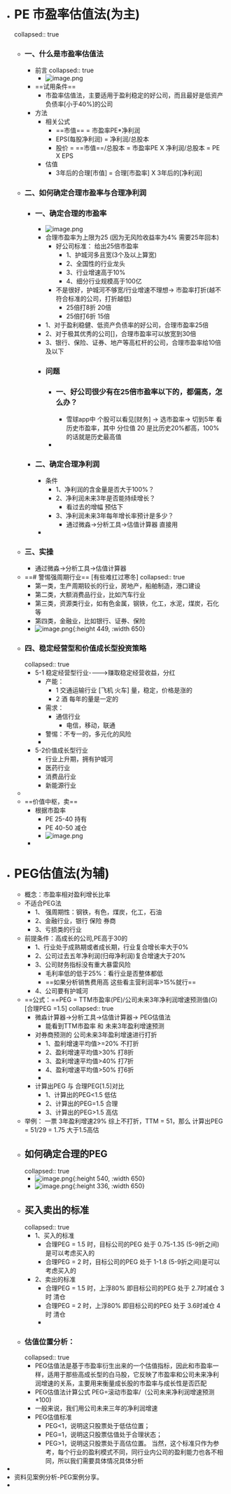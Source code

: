 - # PE 市盈率估值法(为主)
  collapsed:: true
	- ### 一、什么是市盈率估值法
		- 前言
		  collapsed:: true
			- ![image.png](../assets/image_1647752945545_0.png)
		- ==试用条件==
			- 市盈率估值法，主要适用于盈利稳定的好公司，而且最好是低资产负债率[小于40%]的公司
		- 方法
			- 相关公式
				- ==市值== = 市盈率PE*净利润
				- EPS(每股净利润) = 净利润/总股本
				- 股价 = ==市值==/总股本  = 市盈率PE X 净利润/总股本 = PE X EPS
			- 估值
				- 3年后的合理[市值] = 合理[市盈率] X 3年后的[净利润]
	- ### 二、如何确定合理市盈率与合理净利润
		- ### 一、确定合理的市盈率
			- ![image.png](../assets/image_1647755436648_0.png)
			- 合理市盈率为上限为25  (因为无风险收益率为4%  需要25年回本)
				- 好公司标准： 给出25倍市盈率
					- 1、护城河多且宽(3个及以上算宽)
					- 2、全国性的行业龙头
					- 3、行业增速高于10%
					- 4、细分行业规模高于100亿
				- 不是很好，护城河不够宽/行业增速不理想-> 市盈率打折(越不符合标准的公司，打折越低)
					- 25倍打8折   20倍
					- 25倍打6折   15倍
			- 1、对于盈利稳健、低资产负债率的好公司，合理市盈率25倍
			- 2、对于极其优秀的公司[]，合理市盈率可以放宽到30倍
			- 3、银行、保险、证券、地产等高杠杆的公司，合理市盈率给10倍及以下
			- ### 问题
				- ### 一、好公司很少有在25倍市盈率以下的，都偏高，怎么办？
					- 雪球app中 个股可以看见[财务] -> 选市盈率-> 切到5年 看历史市盈率，其中 分位值 20 是比历史20%都高，100%的话就是历史最高值
				-
		- ### 二、确定合理净利润
			- 条件
				- 1、净利润的含金量是否大于100%？
				- 2、净利润未来3年是否能持续增长？
					- 看过去的增幅 预估下
				- 3、净利润未来3年每年增长率预计是多少？
					- 通过微淼->分析工具->估值计算器 直接用
			-
	- ### 三、实操
		- 通过微淼->分析工具->估值计算器
	- ==# 警惕强周期行业==   [有些难扛过寒冬]
	  collapsed:: true
		- 第一类，生产周期较长的行业，房地产，船舶制造，港口建设
		- 第二类，大额消费品行业，比如汽车行业
		- 第三类，资源类行业，如有色金属，钢铁，化工，水泥，煤炭，石化等
		- 第四类，金融业，比如银行、证券、保险
		- ![image.png](../assets/image_1647757748437_0.png){:height 449, :width 650}
	- ### 四、稳定经营型和价值成长型投资策略
	  collapsed:: true
		- 5-1 稳定经营型行业---->赚取稳定经营收益，分红
			- 产能：
				- 1 交通运输行业  [飞机 火车]  量，稳定，价格是涨的
				- 2 酒   每年的量是一定的
			- 需求：
				- 通信行业
					- 电信，移动，联通
			- 警惕：不专一的，多元化的风险
			-
		- 5-2价值成长型行业
			- 行业上升期，拥有护城河
			- 医药行业
			- 消费品行业
			- 新能源行业
	-
	- ==价值中枢，卖==
		- 根据市盈率
			- PE 25-40 持有
			- PE  40-50 减仓
			- ![image.png](../assets/image_1647759464134_0.png)
		-
- # PEG估值法(为辅)
	- 概念：市盈率相对盈利增长比率
	- 不适合PEG法
		- 1、 强周期性：钢铁，有色，煤炭，化工，石油
		- 2、金融行业，银行 保险 券商
		- 3、亏损类的行业
	- 前提条件：高成长的公司,PE高于30的
		- 1、行业处于成熟期或者成长期，行业复合增长率大于0%
		- 2、公司过去五年净利润(归母净利润)复合增速大于20%
		- 3、公司财务指标没有重大暴雷风险
			- 毛利率低的低于25%：看行业是否整体都低
			- ==如果分析销售费用高 这些看主营利润率>15%就行==
		- 4、公司要有护城河
	- ==公式：==PEG = TTM市盈率(PE)/公司未来3年净利润增速预测值(G) [合理PEG =1.5]
	  collapsed:: true
		- 微淼计算器->分析工具->估值计算器-> PEG估值法
			- 能看到TTM市盈率 和 未来3年盈利增速预测
		- 对券商预测的 公司未来3年盈利增速进行打折
			- 1、盈利增速平均值>=20%    不打折
			- 2、盈利增速平均值>30%     打8折
			- 3、盈利增速平均值>40%     打7折
			- 4、盈利增速平均值>50%     打6折
			-
		- 计算出PEG 与 合理PEG[1.5]对比
			- 1、计算出的PEG<1.5    低估
			- 2、计算出的PEG=1.5    合理
			- 3、计算出的PEG>1.5    高估
	- 举例： 一票 3年盈利增速29% 综上不打折，TTM = 51，那么 计算出PEG = 51/29 = 1.75 大于1.5高估
	- ## 如何确定合理的PEG
	  collapsed:: true
		- ![image.png](../assets/image_1647760633868_0.png){:height 540, :width 650}
		- ![image.png](../assets/image_1647761983255_0.png){:height 336, :width 650}
	- ## 买入卖出的标准
	  collapsed:: true
		- 1、买入的标准
			- 合理PEG = 1.5 时，目标公司的PEG  处于 0.75-1.35   (5-9折之间)是可以考虑买入的
			- 合理PEG = 2 时，目标公司的PEG  处于 1-1.8   (5-9折之间)是可以考虑买入的
		- 2、卖出的标准
			- 合理PEG = 1.5 时，上浮80%  即目标公司的PEG  处于 2.7时减仓   3时 清仓
			- 合理PEG = 2 时，上浮80%  即目标公司的PEG  处于 3.6时减仓   4时 清仓
			-
	- ### 估值位置分析：
	  collapsed:: true
		- PEG估值法是基于市盈率衍生出来的一个估值指标，因此和市盈率一样，适用于那些高成长型的白马股，它反映了市盈率和公司未来净利润增速的关系，主要用来衡量成长股的市盈率与成长性是否匹配
		- PEG估值法计算公式
		  PEG=滚动市盈率/（公司未来净利润增速预测
		  *100)
		- 一般来说，我们用公司未来三年的净利润增速
		- PEG估值标准
			- PEG<1，说明这只股票处于低估位置；
			- PEG=1，说明这只股票估值处于合理状态；
			- PEG>1，说明这只股票处于高估位置。
			  当然，这个标准只作为参考，每个行业的盈利模式不同，同行业内公司的盈利能力也各不相同，所以我们需要具体情况具体分析
-
- 资料见案例分析-PEG案例分享。
-